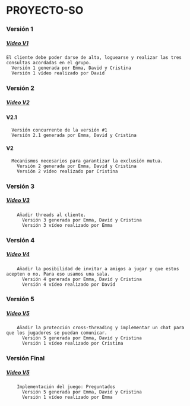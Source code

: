 # PROYECTO-SO
### Versión 1
 ##### [Video V1](https://youtu.be/PNn_78f6bJg "Video V1")
  
    El cliente debe poder darse de alta, loguearse y realizar las tres consultas acordadas en el grupo. 
      Versión 1 generada por Emma, David y Cristina
      Versión 1 vídeo realizado por David

### Versión 2 
##### [Video V2](https://youtu.be/siNXEUeb4bA "Video V2")

  #### V2.1
      Versión concurrente de la versión #1
      Versión 2.1 generada por Emma, David y Cristina
      
      
     
  #### V2
      Mecanismos necesarios para garantizar la exclusión mutua. 
        Versión 2 generada por Emma, David y Cristina
        Versión 2 vídeo realizado por Cristina
        
        
### Versión 3
##### [Video V3](https://youtu.be/9Pw75wmIU6U "Video V3")

        Añadir threads al cliente.
          Versión 3 generada por Emma, David y Cristina
          Versión 3 vídeo realizado por Emma
          
          
### Versión 4
##### [Video V4](https://youtu.be/3p90WvY5Kek "Video V4")

        Añadir la posibilidad de invitar a amigos a jugar y que estos acepten o no. Para eso usamos una sala.
          Versión 4 generada por Emma, David y Cristina
          Versión 4 vídeo realizado por David
         
         
### Versión 5
##### [Video V5](https://youtu.be/qv9zXivtTDs "Video V5")

        Añadir la protección cross-threading y implementar un chat para que los jugadores se puedan comunicar.
          Versión 5 generada por Emma, David y Cristina
          Versión 1 vídeo realizado por Cristina

### Versión Final
##### [Video V5](https://drive.google.com/file/d/1ePgJwjWztMeI13-Q1I-A5Z45PVaID3vh/view?usp=sharing "Video Versión Final")

        Implementación del juego: Preguntados
          Versión 5 generada por Emma, David y Cristina
          Versión 1 vídeo realizado por Emma
         
